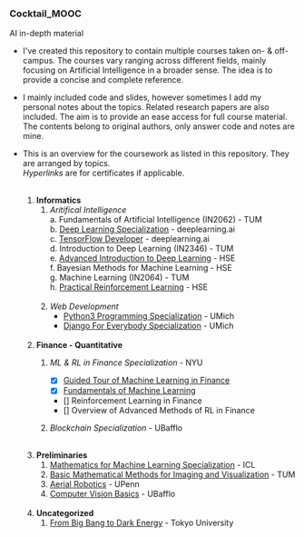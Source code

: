 ### Cocktail_MOOC
AI in-depth material

* I've created this repository to contain multiple courses taken on- & off- campus.
The courses vary ranging across different fields,
mainly focusing on Artificial Intelligence in a broader sense.
The idea is to provide a concise and complete reference.
* I mainly included code and slides, however sometimes I add my personal notes about
the topics. Related research papers are also included. The aim is to provide an ease access for full course material. 
The contents belong to original authors, only answer code and notes are mine.
  
* This is an overview for the coursework as listed in this repository. They are arranged by topics.<br>
*Hyperlinks* are for certificates if applicable.<br><br>

	1. **Informatics**
		1. *Aritifical Intelligence*<br>
        	a. Fundamentals of Artificial Intelligence (IN2062) - TUM<br>
		   	b. [Deep Learning Specialization](https://www.coursera.org/account/accomplishments/specialization/certificate/UU7YPUS2FUCL) - deeplearning.ai<br>
        	c. [TensorFlow Developer](https://www.coursera.org/account/accomplishments/specialization/certificate/EK5Q8S7TP4ZD) - deeplearning.ai<br>
        	d. Introduction to Deep Learning (IN2346) - TUM<br>
        	e. [Advanced Introduction to Deep Learning](https://www.coursera.org/account/accomplishments/certificate/AXNZG8HUSLGL) - HSE<br>
        	f. Bayesian Methods for Machine Learning - HSE<br>
        	g. Machine Learning (IN2064) - TUM<br>
			h. [Practical Reinforcement Learning](https://www.coursera.org/account/accomplishments/certificate/QYE6W8S3EM7H) - HSE<br><br>
		2. *Web Development*
			+ [Python3 Programming Specialization](https://www.coursera.org/account/accomplishments/specialization/certificate/SQ2UMK99Z8E4) - UMich
			+ [Django For Everybody Specialization](https://www.coursera.org/account/accomplishments/certificate/W8LVWJNX9V9T) - UMich<br><br>
	2. **Finance - Quantitative**
		1. *ML & RL in Finance Specialization* - NYU
			- [x] [Guided Tour of Machine Learning in Finance](https://www.coursera.org/account/accomplishments/certificate/3EMSN5EZ37EG)
            - [x] [Fundamentals of Machine Learning](https://www.coursera.org/account/accomplishments/certificate/4ZGX5JSD64NZ)
            - [] Reinforcement Learning in Finance
			- [] Overview of Advanced Methods of RL in Finance

		2. *Blockchain Specialization* - UBafflo<br><br>
	3. **Preliminaries**
       1. [Mathematics for Machine Learning Specialization]() - ICL
	   2. [Basic Mathematical Methods for Imaging and Visualization](https://drive.google.com/file/d/1h6AB4W14plh4un0i0D6JOgA4m_AX1R4r/view?usp=sharing) - TUM
       3. [Aerial Robotics](https://www.coursera.org/account/accomplishments/certificate/KQF9XTUWNYPE) - UPenn
       4. [Computer Vision Basics](https://www.coursera.org/account/accomplishments/certificate/6Z8PVV6AEANE) - UBafflo<br><br>
	4. **Uncategorized**
       1. [From Big Bang to Dark Energy](https://www.coursera.org/account/accomplishments/certificate/TDHAA7PDHNTA) - Tokyo University
